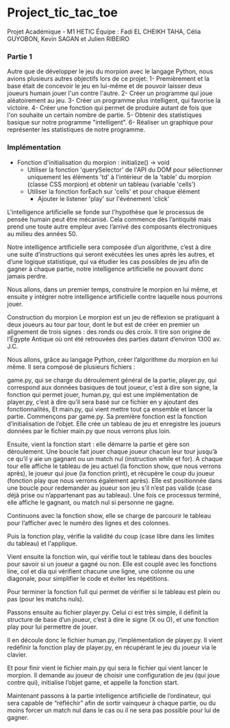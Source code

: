 # Project_tic_tac_toe
Projet Académique - M1 HETIC
Équipe : Fadi EL CHEIKH TAHA, Célia GUYOBON, Kevin SAGAN et Julien RIBEIRO

### Partie 1

Autre que de développer le jeu du morpion avec le langage Python, nous avions plusieurs autres objectifs lors de ce projet:
1- Premièrement et la base était de concevoir le jeu en lui-même et de pouvoir laisser deux joueurs humain jouer l'un contre l'autre.
2- Créer un programme qui joue aléatoirement au jeu.
3- Créer un programme plus intelligent, qui favorise la victoire.
4- Créer une fonction qui permet de produire autant de fois que l'on souhaite un certain nombre de partie.
5- Obtenir des statistiques basique sur notre programme "intelligent".
6- Réaliser un graphique pour représenter les statistiques de notre programme.


### Implémentation

* Fonction d'initialisation du morpion : initialize() -> void
  - Utiliser la fonction 'querySelector' de l'API du DOM pour sélectionner uniquement les éléments 'td' à l'intérieur de la 'table' du morpion (classe CSS morpion) et obtenir un tableau (variable 'cells')
  - Utiliser la fonction forEach sur 'cells' et pour chaque élément
    - Ajouter le listener 'play' sur l'événement 'click'
    
L'intelligence artificielle se fonde sur l'hypothèse que le processus de pensée humain peut être mécanisé. Cela commence dès l’antiquité mais prend une toute autre empleur avec l’arrivé des composants électroniques au milieu des années 50.

Notre intelligence artificielle sera composée d’un algorithme, c’est à dire une suite d’instructions qui seront exécutées les unes après les autres, et d’une logique statistique, qui va étudier les cas possibles de jeu afin de gagner à chaque partie, notre intelligence artificielle ne pouvant donc jamais perdre.

Nous allons, dans un premier temps, construire le morpion en lui même, et ensuite y intégrer notre intelligence artificielle contre laquelle nous pourrons jouer.

Construction du morpion
Le morpion est un jeu de réflexion se pratiquant à deux joueurs au tour par tour, dont le but est de créer en premier un alignement de trois signes : des ronds ou des croix. Il tire son origine de l’Égypte Antique où ont été retrouvées des parties datant d’environ 1300 av. J.C.

Nous allons, grâce au langage Python, créer l’algorithme du morpion en lui même. Il sera composé de plusieurs fichiers :

game.py, qui se charge du déroulement général de la partie,
player.py, qui correspond aux données basiques de tout joueur, c'est à dire son signe, la fonction qui permet jouer,
human.py, qui est une implémentation de player.py, c’est à dire qu’il sera basé sur ce fichier en y ajoutant des fonctionnalités,
Et main.py, qui vient mettre tout ça ensemble et lancer la partie.
Commençons par game.py. Sa première fonction est la fonction d’initialisation de l’objet. Elle crée un tableau de jeu et enregistre les joueurs données par le fichier main.py que nous verrons plus loin.

Ensuite, vient la fonction start : elle démarre la partie et gère son déroulement. Une boucle fait jouer chaque joueur chacun leur tour jusqu’à ce qu’il y aie un gagnant ou un match nul (instruction while et for). A chaque tour elle affiche le tableau de jeu actuel (la fonction show, que nous verrons après), le joueur qui joue (la fonction print), et récupère le coup du joueur (fonction play que nous verrons également après). Elle est positionnée dans une boucle pour redemander au joueur son jeu s'il n’est pas valide (case déjà prise ou n’appartenant pas au tableau). Une fois ce processus terminé, elle affiche le gagnant, ou match nul si personne ne gagne.

Continuons avec la fonction show, elle se charge de parcourir le tableau pour l’afficher avec le numéro des lignes et des colonnes.

Puis la fonction play, vérifie la validité du coup (case libre dans les limites du tableau) et l'applique.

Vient ensuite la fonction win, qui vérifie tout le tableau dans des boucles pour savoir si un joueur a gagné ou non. Elle est couplé avec les fonctions line, col et dia qui vérifient chacune une ligne, une colonne ou une diagonale, pour simplifier le code et éviter les répétitions.

Pour terminer la fonction full qui permet de vérifier si le tableau est plein ou pas (pour les matchs nuls).

Passons ensuite au fichier player.py. Celui ci est très simple, il définit la structure de base d’un joueur, c’est à dire le signe (X ou O), et une fonction play pour lui permettre de jouer.

Il en découle donc le fichier human.py, l’implémentation de player.py. Il vient redéfinir la fonction play de player.py, en récupérant le jeu du joueur via le clavier.

Et pour finir vient le fichier main.py qui sera le fichier qui vient lancer le morpion. Il demande au joueur de choisir une configuration de jeu (qui joue contre qui), initialise l’objet game, et appelle la fonction start.

Maintenant passons à la partie intelligence artificielle de l’ordinateur, qui sera capable de “réfléchir” afin de sortir vainqueur à chaque partie, ou du moins forcer un match nul dans le cas ou il ne sera pas possible pour lui de gagner.
